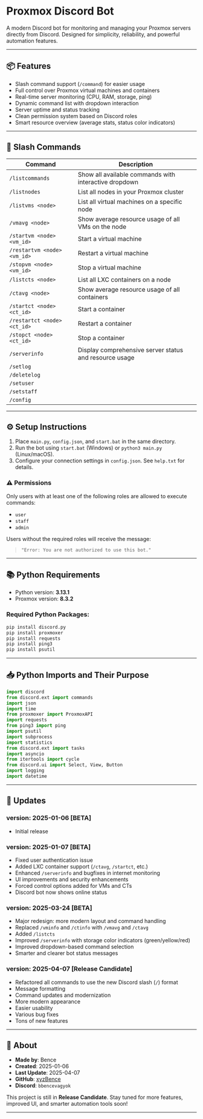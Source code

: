 # Proxmox Discord Bot

A modern Discord bot for monitoring and managing your Proxmox servers directly from Discord. Designed for simplicity, reliability, and powerful automation features.

---

## 📦 Features

- Slash command support (`/command`) for easier usage
- Full control over Proxmox virtual machines and containers
- Real-time server monitoring (CPU, RAM, storage, ping)
- Dynamic command list with dropdown interaction
- Server uptime and status tracking
- Clean permission system based on Discord roles
- Smart resource overview (average stats, status color indicators)

---

## 🧾 Slash Commands

| Command                        | Description |
|-------------------------------|-------------|
| `/listcommands`               | Show all available commands with interactive dropdown |
| `/listnodes`                  | List all nodes in your Proxmox cluster |
| `/listvms <node>`             | List all virtual machines on a specific node |
| `/vmavg <node>`               | Show average resource usage of all VMs on the node |
| `/startvm <node> <vm_id>`     | Start a virtual machine |
| `/restartvm <node> <vm_id>`   | Restart a virtual machine |
| `/stopvm <node> <vm_id>`      | Stop a virtual machine |
| `/listcts <node>`             | List all LXC containers on a node |
| `/ctavg <node>`               | Show average resource usage of all containers |
| `/startct <node> <ct_id>`     | Start a container |
| `/restartct <node> <ct_id>`   | Restart a container |
| `/stopct <node> <ct_id>`      | Stop a container |
| `/serverinfo`                 | Display comprehensive server status and resource usage |
| `/setlog`                     |
| `/deletelog`                  |   
| `/setuser`                    |
| `/setstaff`                   |
| `/config`                     |

---

## ⚙️ Setup Instructions

1. Place `main.py`, `config.json`, and `start.bat` in the same directory.
2. Run the bot using `start.bat` (Windows) or `python3 main.py` (Linux/macOS).
3. Configure your connection settings in `config.json`. See `help.txt` for details.

### ⚠️ Permissions

Only users with at least one of the following roles are allowed to execute commands:
- `user`
- `staff`
- `admin`

Users without the required roles will receive the message:
> `"Error: You are not authorized to use this bot."`

---

## 📚 Python Requirements

- Python version: **3.13.1**
- Proxmox version: **8.3.2**

### Required Python Packages:

```bash
pip install discord.py
pip install proxmoxer
pip install requests
pip install ping3
pip install psutil
```

---

## 📥 Python Imports and Their Purpose

```python
import discord
from discord.ext import commands
import json
import time
from proxmoxer import ProxmoxAPI
import requests
from ping3 import ping
import psutil
import subprocess
import statistics
from discord.ext import tasks
import asyncio
from itertools import cycle
from discord.ui import Select, View, Button
import logging
import datetime
```

---

## 🔄 Updates

### **version: 2025-01-06 [BETA]**
- Initial release

### **version: 2025-01-07 [BETA]**
- Fixed user authentication issue
- Added LXC container support (`/ctavg`, `/startct`, etc.)
- Enhanced `/serverinfo` and bugfixes in internet monitoring
- UI improvements and security enhancements
- Forced control options added for VMs and CTs
- Discord bot now shows online status

### **version: 2025-03-24 [BETA]**
- Major redesign: more modern layout and command handling
- Replaced `/vminfo` and `/ctinfo` with `/vmavg` and `/ctavg`
- Added `/listcts`
- Improved `/serverinfo` with storage color indicators (green/yellow/red)
- Improved dropdown-based command selection
- Smarter and clearer bot status messages

### **version: 2025-04-07 [Release Candidate]**
- Refactored all commands to use the new Discord slash (`/`) format
- Message formatting
- Command updates and modernization
- More modern appearance
- Easier usability
- Various bug fixes
- Tons of new features

---

## 👤 About

- **Made by**: Bence  
- **Created**: 2025-01-06  
- **Last Update**: 2025-04-07  
- **GitHub**: [xyzBence](https://github.com/xyzBence)  
- **Discord**: `bbencevagyok`

This project is still in **Release Candidate**. Stay tuned for more features, improved UI, and smarter automation tools soon!

---

